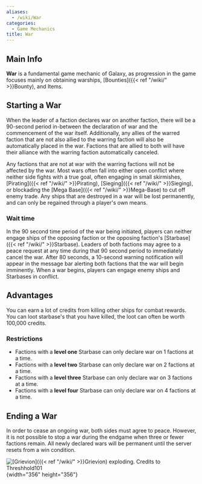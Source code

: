 ```yaml
---
aliases:
  - /wiki/War
categories:
  - Game Mechanics
title: War
---
```


## Main Info

**War** is a fundamental game mechanic of Galaxy, as progression in the game focuses mainly on obtaining warships, [Bounties]({{< ref "/wiki/" >}}Bounty), and Items.

## Starting a War

When the leader of a faction declares war on another faction, there will be a 90-second period in-between the declaration of war and the commencement of the war itself. Additionally, any allies of the warred faction that are not also allied to the warring faction will also be automatically placed in the war. Factions that are allied to both will have their alliance with the warring faction automatically canceled.

Any factions that are not at war with the warring factions will not be affected by the war. Most wars often fall into either open conflict where neither side fights with a true goal, often engaging in small skirmishes, [Pirating]({{< ref "/wiki/" >}}Pirating), [Sieging]({{< ref "/wiki/" >}}Sieging), or blockading the [Mega Base]({{< ref "/wiki/" >}}Mega-Base) to cut off enemy trade. Any ships that are destroyed in a war will be lost permanently, and can only be regained through a player's own means.

### Wait time

In the 90 second time period of the war being initiated, players can neither engage ships of the opposing faction or the opposing faction's [Starbase]({{< ref "/wiki/" >}}Starbase). Leaders of both factions may agree to a peace request at any time during that 90 second period to immediately cancel the war. After 80 seconds, a 10-second warning notification will appear in the message bar alerting both factions that the war will begin imminently. When a war begins, players can engage enemy ships and Starbases in conflict.

## Advantages

You can earn a lot of credits from killing other ships for combat rewards. You can loot starbase's that you have killed, the loot can often be worth 100,000 credits.

### Restrictions

- Factions with a **level one** Starbase can only declare war on 1 factions at a time.
- Factions with a **level two** Starbase can only declare war on 2 factions at a time.
- Factions with a **level three** Starbase can only declare war on 3 factions at a time.
- Factions with a **level four** Starbase can only declare war on 4 factions at a time.

## Ending a War

In order to cease an ongoing war, both sides must agree to peace. However, it is not possible to stop a war during the endgame when three or fewer factions remain. All newly declared wars will be permanent until the server resets from a win condition.

![[Grievion]({{< ref "/wiki/" >}}Grievion) exploding. Credits to
Threshhold101](Explosion3.gif "Grievion exploding. Credits to Threshhold101"){width="356" height="356"}
